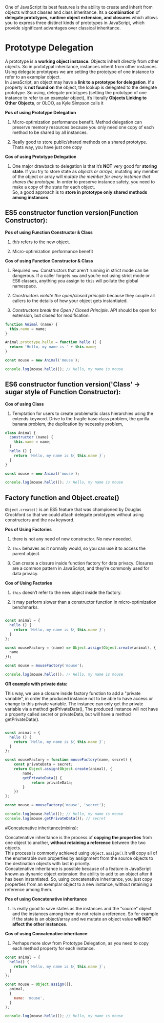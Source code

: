 One of JavaScript its best features is the ability to create and inherit from objects without classes and class inheritance. Its a **combination** of **delegate prototypes, runtime object extension, and closures** which allows you to express three distinct kinds of prototypes in JavaScript, which provide significant advantages over classical inheritance.


# Prototype Delegation
A prototype is a **working object instance**. Objects inherit directly from other objects. So in prototypal inheritance, instances inherit from other instances. Using delegate prototypes we are setting the prototype of one instance to refer to an examplar object.<br />
In JavaScript, an object may have a **link to a prototype for delegation**. If a property is **not found on** the object, the lookup is delegated to the delegate prototype. So using, delegate prototypes (setting the prototype of one instance to refer to an examplar object), it’s literally **Objects Linking to Other Objects**, or OLOO, as Kyle Simpson calls it

**Pos of using Prototype Delegation**

1. Micro-optimization performance benefit. Method delegation can preserve memory resources because you only need one copy of each method to be shared by all instances.

2. Really good to store public/shared methods on a shared prototype. Thats way, you have just one copy

**Cos of using Prototype Delegation**

1. One major drawback to delegation is that it’s **NOT** very good for **storing state**. If you try to store state as *objects or arrays*, mutating any member of the object or array will *mutate the member for every instance that shares the prototype*. In order to preserve instance safety, you need to make a copy of the state for each object. <br />
So, a good approach is to **store in prototype only shared methods among instances**

## ES5 constructor function version(Function Constructor):
	
**Pos of using Function Constructor & Class**

1. *this* refers to the new object.

2. Micro-optimization performance benefit

**Cos of using Function Constructor & Class**

1. Required `new`. Constructors that aren’t running in strict mode can be  dangerous. If a caller forgets `new` and you’re not using strict mode or ES6 classes, anything you assign to `this` will pollute the global namespace.

2. *Constructors violate the open/closed principle* because they couple all callers to the details of how your object gets instantiated.

3. *Constructors break the Open / Closed Principle*. API should be open for extension, but closed for modification.
```javascript
function Animal (name) {
  this.name = name;
}

Animal.prototype.hello = function hello () {
  return 'Hello, my name is ' + this.name;
}

const mouse = new Animal('mouse');

console.log(mouse.hello()); // Hello, my name is mouse
```


## ES6 constructor function version('Class' -> sugar style of Function Constructor): ###

**Cos of using Class**

1. Temptation for users to create problematic class hierarchies using the extends keyword. Drive to the fragile base class problem, the gorilla banana problem, the duplication by necessity problem, 

```javascript
class Animal {
  constructor (name) {
    this.name = name;
  }
  hello () {
    return `Hello, my name is ${ this.name }`;
  }
}

const mouse = new Animal('mouse');

console.log(mouse.hello()); // Hello, my name is mouse
```

## Factory function and Object.create() ###

`Object.create()` is an ES5 feature that was championed by Douglas Crockford so that we could attach delegate prototypes without using constructors and the `new` keyword.

**Pos of Using Factories**

1. there is not any need of new constructor. No new neeeded.

2. `this` behaves as it normally would, so you can use it to access the parent object. 

3. Can create a closure inside function factory for data privacy. Closures are a common pattern in JavaScript, and they’re commonly used for data privacy.

**Cos of Using Factories**

1. `this` doesn’t refer to the new object inside the factory.

2. It may perform slower than a constructor function in micro-optimization benchmarks.

```javascript

const animal = {
  hello () {
    return `Hello, my name is ${ this.name }`;
  }
};

const mouseFactory = (name) => Object.assign(Object.create(animal), {
  name
});

const mouse = mouseFactory('mouse');

console.log(mouse.hello()); // Hello, my name is mouse
```

**OR example with private data:**

This way, we use a closure inside factory function to add a "private variable", in order the produced instance not to be able to have access or change to this private variable. The instance can only get the private variable via a method getPrivateData(), The produced instance will not have a property called secret or privateData, but will have a method getPrivateData().

```javascript

const animal = {
  hello () {
    return `Hello, my name is ${ this.name }`;
  }
};

const mouseFactory = function mouseFactory(name, secret) {
	const privateData = secret;
	return Object.assign(Object.create(animal), {
		name,
		getPrivateData() {
			return privateData;
		}
	})
};

const mouse = mouseFactory('mouse', 'secret');

console.log(mouse.hello()); // Hello, my name is mouse
console.log(mouse.getPrivateData()); // secret
```

#Concatenative inheritance(mixins):

Concatenative inheritance is the process of **copying the properties** from one object to another, **without retaining a reference** between the two objects. <br /> 
This process is commonly achieved using `Object.assign()`.It will copy all of the enumerable own properties by assignment from the source objects to the destination objects with last in priority.  <br /> 
Concatenative inheritance is possible because of a feature in JavaScript known as dynamic object extension: the ability to add to an object after it has been instantiated.
So, using concatenative inheritance, you just copy properties from an exemplar object to a new instance, without retaining a reference among them.

**Pos of using Concatenative inheritance**

1. Is really good to save states as the instances and the "source" object and the instances among them do not retain a reference. So for example if the state is an object/array and we mutate an object value **will NOT affect  the other instances**. 

**Cos of using Concatenative inheritance**

1. Perhaps more slow from Prototype Delegation, as you need to copy each method property for each instance.

```js
const animal = {
  hello() {
    return `Hello, my name is ${ this.name }`;
  }
};

const mouse = Object.assign({}, 
  animal,
  {
    name: 'mouse',
  }
);

console.log(mouse.hello()); // Hello, my name is mouse
```
